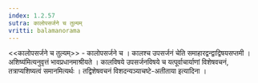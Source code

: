 ```yaml
---
index: 1.2.57
sutra: कालोपसर्जने च तुल्यम्
vritti: balamanorama
---
```


<<कालोपसर्जने च तुल्यम्>> - कालोपसर्जने च । कालश्च उपसर्जनं चेति समाहारद्वन्द्वाद्विषयसप्तमी ।अशिष्य॑मित्यनुवृत्तं भावप्रधानमाश्रीयते । कालविषये उपसर्जनविषये च यत्पूर्वाचार्याणां विशेषवचनं, तत्राप्यशिष्यत्वं समानमित्यर्थः । तद्विशेषवचनं विशदन्यञ्याचष्टे-अतीताया इत्यादिना । 